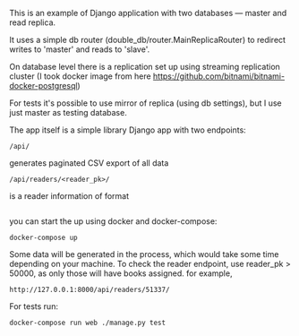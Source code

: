 This is an example of Django application with two databases — master and read replica.

It uses a simple db router (double_db/router.MainReplicaRouter) to redirect writes to 'master' and reads to 'slave'.

On database level there is a replication set up using streaming replication cluster (I took docker image from here https://github.com/bitnami/bitnami-docker-postgresql)

For tests it's possible to use mirror of replica (using db settings), but I use just master as testing database.

The app itself is a simple library Django app with two endpoints:
```
/api/
```
generates paginated CSV export of all data

```
/api/readers/<reader_pk>/
```
is a reader information of format
```

```

you can start the up using docker and docker-compose:
```
docker-compose up
```

Some data will be generated in the process, which would take some time depending on your machine.
To check the reader endpoint, use reader_pk > 50000, as only those will have books assigned. 
for example, 
```
http://127.0.0.1:8000/api/readers/51337/
```

For tests run:
```
docker-compose run web ./manage.py test
```
 